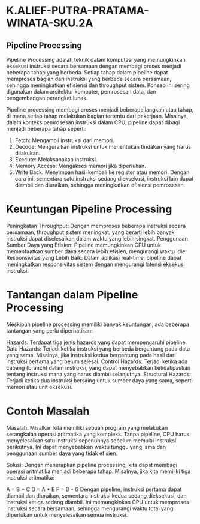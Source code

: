 # K.ALIEF-PUTRA-PRATAMA-WINATA-SKU.2A

## Pipeline Processing ##
Pipeline Processing adalah teknik dalam komputasi yang memungkinkan eksekusi instruksi secara bersamaan dengan membagi proses menjadi beberapa tahap yang berbeda. Setiap tahap dalam pipeline dapat memproses bagian dari instruksi yang berbeda secara bersamaan, sehingga meningkatkan efisiensi dan throughput sistem. Konsep ini sering digunakan dalam arsitektur komputer, pemrosesan data, dan pengembangan perangkat lunak.

Pipeline processing membagi proses menjadi beberapa langkah atau tahap, di mana setiap tahap melakukan bagian tertentu dari pekerjaan. Misalnya, dalam konteks pemrosesan instruksi dalam CPU, pipeline dapat dibagi menjadi beberapa tahap seperti:

1. Fetch: Mengambil instruksi dari memori.
2. Decode: Menguraikan instruksi untuk menentukan tindakan yang harus dilakukan.
3. Execute: Melaksanakan instruksi.
4. Memory Access: Mengakses memori jika diperlukan.
5. Write Back: Menyimpan hasil kembali ke register atau memori.
Dengan cara ini, sementara satu instruksi sedang dieksekusi, instruksi lain dapat diambil dan diuraikan, sehingga meningkatkan efisiensi pemrosesan.

# Keuntungan Pipeline Processing
Peningkatan Throughput: Dengan memproses beberapa instruksi secara bersamaan, throughput sistem meningkat, yang berarti lebih banyak instruksi dapat diselesaikan dalam waktu yang lebih singkat.
Penggunaan Sumber Daya yang Efisien: Pipeline memungkinkan CPU untuk memanfaatkan sumber daya secara lebih efisien, mengurangi waktu idle.
Responsivitas yang Lebih Baik: Dalam aplikasi real-time, pipeline dapat meningkatkan responsivitas sistem dengan mengurangi latensi eksekusi instruksi.

# Tantangan dalam Pipeline Processing
Meskipun pipeline processing memiliki banyak keuntungan, ada beberapa tantangan yang perlu diperhatikan:

Hazards: Terdapat tiga jenis hazards yang dapat mempengaruhi pipeline:
Data Hazards: Terjadi ketika instruksi yang berbeda bergantung pada data yang sama. Misalnya, jika instruksi kedua bergantung pada hasil dari instruksi pertama yang belum selesai.
Control Hazards: Terjadi ketika ada cabang (branch) dalam instruksi, yang dapat menyebabkan ketidakpastian tentang instruksi mana yang harus diambil selanjutnya.
Structural Hazards: Terjadi ketika dua instruksi bersaing untuk sumber daya yang sama, seperti memori atau unit eksekusi.

# Contoh Masalah 
Masalah: Misalkan kita memiliki sebuah program yang melakukan serangkaian operasi aritmatika yang kompleks. Tanpa pipeline, CPU harus menyelesaikan satu instruksi sepenuhnya sebelum memulai instruksi berikutnya. Ini dapat menyebabkan waktu tunggu yang lama dan penggunaan sumber daya yang tidak efisien.

Solusi: Dengan menerapkan pipeline processing, kita dapat membagi operasi aritmatika menjadi beberapa tahap. Misalnya, jika kita memiliki tiga instruksi aritmatika:

A = B + C
D = A * E
F = D - G
Dengan pipeline, instruksi pertama dapat diambil dan diuraikan, sementara instruksi kedua sedang dieksekusi, dan instruksi ketiga sedang diambil. Ini memungkinkan CPU untuk memproses instruksi secara bersamaan, sehingga mengurangi waktu total yang diperlukan untuk menyelesaikan semua instruksi.
